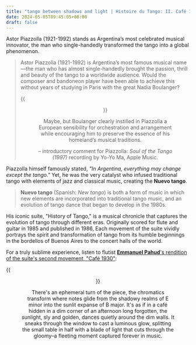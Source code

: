 ```yaml
---
title: "tango between shadows and light | Histoire du Tango: II. Café 1930"
date: 2024-05-05T09:45:05+08:00
draft: false
---
```


Astor Piazzolla (1921-1992) stands as Argentina’s most celebrated musical innovator, the man who single-handedly transformed the tango into a global phenomenon.

> Astor Piazzolla (1921-1992) is Argentina’s most famous musical name—the man who has almost single-handedly brought the passion, thrill and beauty of the tango to a worldwide audience. Would the composer and bandoneon player have been able to achieve this without years of studying in Paris with the great Nadia Boulanger? 
>
> {{<figure align="center" src="/who_do_we_blame/Nadia_Boulanger_1925.jpeg" width="49%" caption="**Juliette Nadia Boulanger** (1887-1979) was a French music teacher, conductor, and composer. She taught many of the leading composers and musicians of the 20th century, and also performed occasionally as a pianist and organist. She instilled in him a European flair for orchestration and arrangement, while encouraging him to remain true to the vibrant essence of his Argentine roots.">}}
>
> Maybe, but Boulanger clearly instilled in Piazzolla a European sensibility for orchestration and arrangement while encouraging him to preserve the essence of his homeland’s musical traditions.
>
> – introductory comment for Piazzolla: *Soul of the Tango (1997)* recording by Yo-Yo Ma, Apple Music.

Piazzolla himself famously stated, *"In Argentina, everything may change except the tango."* Yet, he was the very catalyst who infused traditional tango with elements of jazz and classical music, creating the **Nuevo tango**.

> **Nuevo tango** (Spanish: *New tango*) is both a form of music in which new elements are incorporated into traditional tango music, and an evolution of tango dance that began to develop in the 1980s.

His iconic suite, "History of Tango," is a musical chronicle that captures the evolution of tango through different eras. Originally scored for flute and guitar in 1985 and published in 1986, Each movement of the suite vividly portrays the spirit and transformation of tango from its humble beginnings in the bordellos of Buenos Aires to the concert halls of the world.

For a truly sublime experience, listen to flutist [**Emmanuel Pahud**'s rendition of the suite's second movement, "Café 1930"](https://youtu.be/MpJ_nmUSTXs?si=2c3DBRU_deZND-R7):

{{<figure align="center" src="/who_do_we_blame/pahud_tango1930.jpeg" caption="[Histoire du tango: II. Café 1930](https://youtu.be/MpJ_nmUSTXs?si=2c3DBRU_deZND-R7). Guitar: Christian Rivet; Flute: Emmanuel Pahud." width="60%">}}

There's an ephemeral turn of the piece, the chromatics transform where notes glide from the shadowy realms of E minor into the sunlit expanse of B major. It's as if in a café hidden in a dim corner of an afternoon long forgotten, the sunlight, sly and golden, dances quietly around the dim walls. It sneaks through the window to cast a luminous glow, splitting the small table in half with a blade of light that cuts through the gloomy–a fleeting moment captured forever in music.

